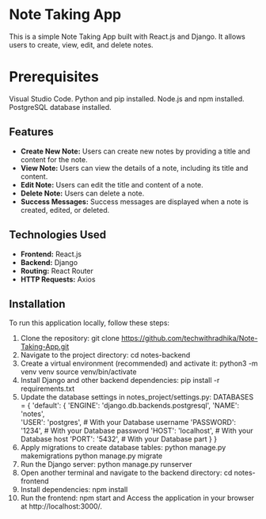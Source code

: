 # Note Taking App

This is a simple Note Taking App built with React.js and Django. It allows users to create, view, edit, and delete notes.

# Prerequisites

Visual Studio Code.
Python and pip installed.
Node.js and npm installed.
PostgreSQL database installed.

## Features

- **Create New Note:** Users can create new notes by providing a title and content for the note.
- **View Note:** Users can view the details of a note, including its title and content.
- **Edit Note:** Users can edit the title and content of a note.
- **Delete Note:** Users can delete a note.
- **Success Messages:** Success messages are displayed when a note is created, edited, or deleted.

## Technologies Used

- **Frontend:** React.js
- **Backend:** Django
- **Routing:** React Router
- **HTTP Requests:** Axios

## Installation

To run this application locally, follow these steps:

1. Clone the repository: git clone https://github.com/techwithradhika/Note-Taking-App.git
2. Navigate to the project directory: cd notes-backend
3. Create a virtual environment (recommended) and activate it:
    python3 -m venv venv
    source venv/bin/activate
4. Install Django and other backend dependencies: pip install -r requirements.txt
5. Update the database settings in notes_project/settings.py:
    DATABASES = {
        'default': {
            'ENGINE': 'django.db.backends.postgresql',
            'NAME': 'notes',  
            'USER': 'postgres',         # With your Database username
            'PASSWORD': '1234',     # With your Database password
            'HOST': 'localhost',    # With your Database host
            'PORT': '5432',     # With your Database part
        }
    }
6. Apply migrations to create database tables:
    python manage.py makemigrations
    python manage.py migrate
7. Run the Django server: python manage.py runserver
8. Open another terminal and navigate to the backend directory: cd notes-frontend
9. Install dependencies: npm install
10. Run the frontend: npm start and Access the application in your browser at http://localhost:3000/.
